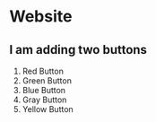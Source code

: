 # Website
## I am adding two buttons
1. Red Button
2. Green Button
3. Blue Button
4. Gray Button
5. Yellow Button
